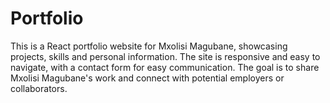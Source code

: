 # Portfolio
This is a React portfolio website for Mxolisi Magubane, showcasing projects, skills and personal information. The site is responsive and easy to navigate, with a contact form for easy communication. The goal is to share Mxolisi Magubane's work and connect with potential employers or collaborators.

